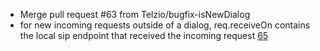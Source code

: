 * Merge pull request #63 from Telzio/bugfix-isNewDialog
* for new incoming requests outside of a dialog, req.receiveOn contains the local sip endpoint that received the incoming request [65](https://github.com/davehorton/drachtio-srf/issues/65)